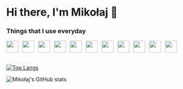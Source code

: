 # Hi there, I'm Mikołaj 👋
### Things that I use everyday

<div style="display: flex; gap: 10px;">
<img height="32" width="32" src="https://cdn.simpleicons.org/TypeScript" />
<img height="32" width="32" src="https://cdn.simpleicons.org/JavaScript" />
<img height="32" width="32" src="https://cdn.simpleicons.org/CSS3" />
<img height="32" width="32" src="https://cdn.simpleicons.org/HTML5" />
<img height="32" width="32" src="https://cdn.simpleicons.org/GIT" />
<img height="32" width="32" src="https://cdn.simpleicons.org/GitKraken" />
<img height="32" width="32" src="https://cdn.simpleicons.org/PHP" />
<img height="32" width="32" src="https://cdn.simpleicons.org/VisualStudioCode" />
<img height="32" width="32" src="https://cdn.simpleicons.org/CodePen/white" />
<img height="32" width="32" src="https://cdn.simpleicons.org/Hoppscotch" />
<img height="32" width="32" src="https://cdn.simpleicons.org/cloudflare" />
</div>

<br>

[![Top Langs](https://github-readme-stats.vercel.app/api/top-langs/?username=osiakmikolaj&layout=compact&theme=dark)](https://github.com/osiakmikolaj/github-readme-stats)

![Mikołaj's GitHub stats](https://github-readme-stats.vercel.app/api?username=osiakmikolaj&hide=contribs,issues&count_private=true&show_icons=true&theme=dark)
